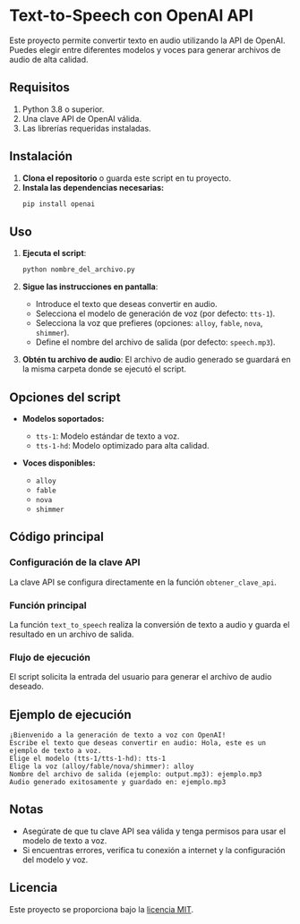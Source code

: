 # Text-to-Speech con OpenAI API

Este proyecto permite convertir texto en audio utilizando la API de OpenAI. Puedes elegir entre diferentes modelos y voces para generar archivos de audio de alta calidad.

## Requisitos

1. Python 3.8 o superior.
2. Una clave API de OpenAI válida.
3. Las librerías requeridas instaladas.

## Instalación

1. **Clona el repositorio** o guarda este script en tu proyecto.
2. **Instala las dependencias necesarias:**
   ```bash
   pip install openai
   ```

## Uso

1. **Ejecuta el script**:
   ```bash
   python nombre_del_archivo.py
   ```

2. **Sigue las instrucciones en pantalla**:
   - Introduce el texto que deseas convertir en audio.
   - Selecciona el modelo de generación de voz (por defecto: `tts-1`).
   - Selecciona la voz que prefieres (opciones: `alloy`, `fable`, `nova`, `shimmer`).
   - Define el nombre del archivo de salida (por defecto: `speech.mp3`).

3. **Obtén tu archivo de audio**:
   El archivo de audio generado se guardará en la misma carpeta donde se ejecutó el script.

## Opciones del script

- **Modelos soportados:**
  - `tts-1`: Modelo estándar de texto a voz.
  - `tts-1-hd`: Modelo optimizado para alta calidad.

- **Voces disponibles:**
  - `alloy`
  - `fable`
  - `nova`
  - `shimmer`

## Código principal

### Configuración de la clave API
La clave API se configura directamente en la función `obtener_clave_api`.

### Función principal
La función `text_to_speech` realiza la conversión de texto a audio y guarda el resultado en un archivo de salida.

### Flujo de ejecución
El script solicita la entrada del usuario para generar el archivo de audio deseado.

## Ejemplo de ejecución
```plaintext
¡Bienvenido a la generación de texto a voz con OpenAI!
Escribe el texto que deseas convertir en audio: Hola, este es un ejemplo de texto a voz.
Elige el modelo (tts-1/tts-1-hd): tts-1
Elige la voz (alloy/fable/nova/shimmer): alloy
Nombre del archivo de salida (ejemplo: output.mp3): ejemplo.mp3
Audio generado exitosamente y guardado en: ejemplo.mp3
```

## Notas
- Asegúrate de que tu clave API sea válida y tenga permisos para usar el modelo de texto a voz.
- Si encuentras errores, verifica tu conexión a internet y la configuración del modelo y voz.

## Licencia
Este proyecto se proporciona bajo la [licencia MIT](LICENSE).

